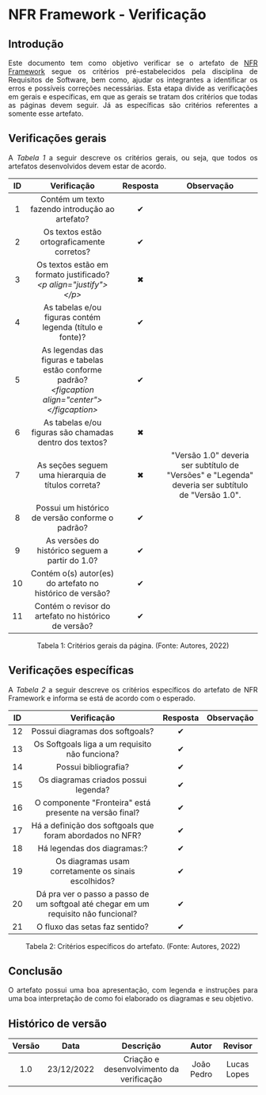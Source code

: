 # NFR Framework - Verificação
 
## Introdução
<p align="justify">Este documento tem como objetivo verificar se o artefato de <a href="https://requisitos-de-software.github.io/2022.2-Lichess/modelagem/nfr_framework/">NFR Framework</a> segue os critérios pré-estabelecidos pela disciplina de Requisitos de Software, bem como, ajudar os integrantes a identificar os erros e possíveis correções necessárias. Esta etapa divide as verificações em gerais e específicas, em que as gerais se tratam dos critérios que todas as páginas devem seguir. Já as específicas são critérios referentes a somente esse artefato.</p>
 
## Verificações gerais
<p align="justify">A <i>Tabela 1</i> a seguir descreve os critérios gerais, ou seja, que todos os artefatos desenvolvidos devem estar de acordo.</p>
 
| ID | Verificação | Resposta | Observação |
| :--: | :-------: | :------: | :------------: |
| 1 | Contém um texto fazendo introdução ao artefato? | ✔ |  |
| 2 | Os textos estão ortograficamente corretos? | ✔ |  |
| 3 | Os textos estão em formato justificado?<br><i>&lt;p align="justify"&gt;&lt;/p&gt;</i> | ✖ |  |
| 4 | As tabelas e/ou figuras contém legenda (título e fonte)? | ✔ | |
| 5 | As legendas das figuras e tabelas estão conforme padrão?<br><i>&lt;figcaption align="center"&gt;&lt;/figcaption&gt;</i> | ✔ |  |
| 6 | As tabelas e/ou figuras são chamadas dentro dos textos? | ✖ |  |
| 7 | As seções seguem uma hierarquia de títulos correta? | ✖ | "Versão 1.0" deveria ser subtítulo de "Versões" e "Legenda" deveria ser subtítulo de "Versão 1.0". |
| 8 | Possui um histórico de versão conforme o padrão? | ✔ |  |
| 9 | As versões do histórico seguem a partir do 1.0? | ✔ |  |
| 10 | Contém o(s) autor(es) do artefato no histórico de versão? | ✔ |  |
| 11 | Contém o revisor do artefato no histórico de versão? | ✔ |  |
<figcaption align="center">Tabela 1: Critérios gerais da página. (Fonte: Autores, 2022)</figcaption>
 
## Verificações específicas
<p align="justify">A <i>Tabela 2</i> a seguir descreve os critérios específicos do artefato de NFR Framework e informa se está de acordo com o esperado.</p>
 
| ID | Verificação | Resposta | Observação |
| :--: | :-------: | :------: | :------------: |
| 12 | Possui diagramas dos softgoals? | ✔ |  |
| 13 | Os Softgoals liga a um requisito não funciona? | ✔ |  |
| 14 |Possui bibliografia? | ✔ |  |
| 15 | Os diagramas criados possui legenda? | ✔ |  |
| 16 | O componente "Fronteira" está presente na versão final? | ✔ |  |
| 17 | Há a definição dos softgoals que foram abordados no NFR? | ✔ |  |
| 18 | Há legendas dos diagramas:? |✔
| 19 | Os diagramas usam corretamente os sinais escolhidos? | ✔ |  |
| 20 | Dá pra ver o passo a passo de um softgoal até chegar em um requisito não funcional? | ✔ |  |
| 21 |  O fluxo das setas faz sentido? | ✔ | |
 
 
<figcaption align="center">Tabela 2: Critérios específicos do artefato. (Fonte: Autores, 2022)</figcaption>
 
## Conclusão
<p align="justify">O artefato possui uma boa apresentação, com legenda e instruções para uma boa interpretação de como foi elaborado os diagramas e seu objetivo.</p>
 
## Histórico de versão
| Versão | Data | Descrição | Autor | Revisor |
| :----: | :--: | :-------: | :---: | :-----: |
| 1.0 | 23/12/2022 | Criação e desenvolvimento da verificação | João Pedro | Lucas Lopes |
 

